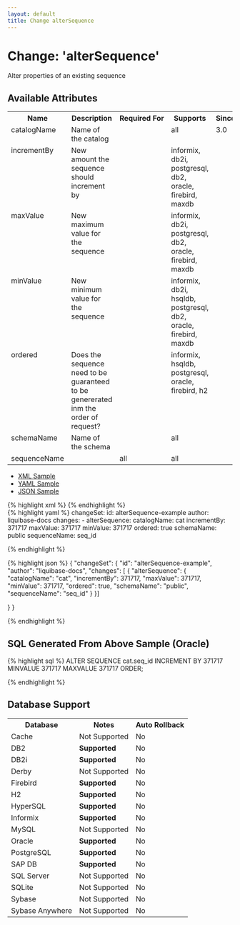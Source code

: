 ```yaml
---
layout: default
title: Change alterSequence
---
```


<!-- ====================================================== -->
<!-- GENERATED BY ChangeDocGenerator DO NOT MODIFY MANUALLY -->
<!-- ====================================================== -->

  <script>
  $(function() {
    $( "#changelog-tabs" ).tabs();
  });
</script>

# Change: 'alterSequence'

Alter properties of an existing sequence

## Available Attributes ##

<table>
<tr><th>Name</th><th>Description</th><th>Required&nbsp;For</th><th>Supports</th><th>Since</th></tr>
<tr><td style='vertical-align: top'>catalogName</td><td style='vertical-align: top'>Name of the catalog</td><td style='vertical-align: top'></td><td style='vertical-align:top'>all</td><td style='vertical-align: top'>3.0</td></tr>
<tr><td style='vertical-align: top'>incrementBy</td><td style='vertical-align: top'>New amount the sequence should increment by</td><td style='vertical-align: top'></td><td style='vertical-align:top'>informix, db2i, postgresql, db2, oracle, firebird, maxdb</td><td style='vertical-align: top'></td></tr>
<tr><td style='vertical-align: top'>maxValue</td><td style='vertical-align: top'>New maximum value for the sequence</td><td style='vertical-align: top'></td><td style='vertical-align:top'>informix, db2i, postgresql, db2, oracle, firebird, maxdb</td><td style='vertical-align: top'></td></tr>
<tr><td style='vertical-align: top'>minValue</td><td style='vertical-align: top'>New minimum value for the sequence</td><td style='vertical-align: top'></td><td style='vertical-align:top'>informix, db2i, hsqldb, postgresql, db2, oracle, firebird, maxdb</td><td style='vertical-align: top'></td></tr>
<tr><td style='vertical-align: top'>ordered</td><td style='vertical-align: top'>Does the sequence need to be guaranteed to be genererated inm the order of request?</td><td style='vertical-align: top'></td><td style='vertical-align:top'>informix, hsqldb, postgresql, oracle, firebird, h2</td><td style='vertical-align: top'></td></tr>
<tr><td style='vertical-align: top'>schemaName</td><td style='vertical-align: top'>Name of the schema</td><td style='vertical-align: top'></td><td style='vertical-align:top'>all</td><td style='vertical-align: top'></td></tr>
<tr><td style='vertical-align: top'>sequenceName</td><td style='vertical-align: top'></td><td style='vertical-align: top'>all</td><td style='vertical-align:top'>all</td><td style='vertical-align: top'></td></tr>
</table>

<div id='changelog-tabs'>
<ul>
    <li><a href="#tab-xml">XML Sample</a></li>
    <li><a href="#tab-yaml">YAML Sample</a></li>
    <li><a href="#tab-json">JSON Sample</a></li>
  </ul>
<div id='tab-xml'>
{% highlight xml %}
<changeSet author="liquibase-docs" id="alterSequence-example">
    <alterSequence catalogName="cat"
            incrementBy="371717"
            maxValue="371717"
            minValue="371717"
            ordered="true"
            schemaName="public"
            sequenceName="seq_id"/>
</changeSet>
{% endhighlight %}
</div>
<div id='tab-yaml'>
{% highlight yaml %}
changeSet:
  id: alterSequence-example
  author: liquibase-docs
  changes:
  - alterSequence:
      catalogName: cat
      incrementBy: 371717
      maxValue: 371717
      minValue: 371717
      ordered: true
      schemaName: public
      sequenceName: seq_id

{% endhighlight %}
</div>
<div id='tab-json'>
{% highlight json %}
{
  "changeSet": {
    "id": "alterSequence-example",
    "author": "liquibase-docs",
    "changes": [
      {
        "alterSequence": {
          "catalogName": "cat",
          "incrementBy": 371717,
          "maxValue": 371717,
          "minValue": 371717,
          "ordered": true,
          "schemaName": "public",
          "sequenceName": "seq_id"
        }
      }]
    
  }
}

{% endhighlight %}
</div>
</div>


## SQL Generated From Above Sample (Oracle)

{% highlight sql %}
ALTER SEQUENCE cat.seq_id INCREMENT BY 371717 MINVALUE 371717 MAXVALUE 371717 ORDER;


{% endhighlight %}

## Database Support

<table style='border:1;'>
<tr><th>Database</th><th>Notes</th><th>Auto Rollback</th></tr>
<tr><td>Cache</td><td>Not Supported</td><td>No</td></tr>
<tr><td>DB2</td><td><b>Supported</b></td><td>No</td></tr>
<tr><td>DB2i</td><td><b>Supported</b></td><td>No</td></tr>
<tr><td>Derby</td><td>Not Supported</td><td>No</td></tr>
<tr><td>Firebird</td><td><b>Supported</b></td><td>No</td></tr>
<tr><td>H2</td><td><b>Supported</b></td><td>No</td></tr>
<tr><td>HyperSQL</td><td><b>Supported</b></td><td>No</td></tr>
<tr><td>Informix</td><td><b>Supported</b></td><td>No</td></tr>
<tr><td>MySQL</td><td>Not Supported</td><td>No</td></tr>
<tr><td>Oracle</td><td><b>Supported</b></td><td>No</td></tr>
<tr><td>PostgreSQL</td><td><b>Supported</b></td><td>No</td></tr>
<tr><td>SAP DB</td><td><b>Supported</b></td><td>No</td></tr>
<tr><td>SQL Server</td><td>Not Supported</td><td>No</td></tr>
<tr><td>SQLite</td><td>Not Supported</td><td>No</td></tr>
<tr><td>Sybase</td><td>Not Supported</td><td>No</td></tr>
<tr><td>Sybase Anywhere</td><td>Not Supported</td><td>No</td></tr>
</table>

